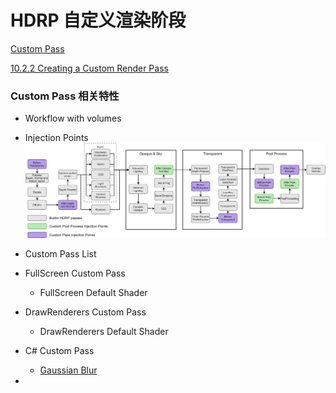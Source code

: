 # HDRP 自定义渲染阶段

[Custom Pass](https://docs.unity3d.com/Packages/com.unity.render-pipelines.high-definition@13.1/manual/Custom-Pass.html)

[ 10.2.2 Creating a Custom Render Pass](https://docs.unity3d.com/Packages/com.unity.render-pipelines.high-definition@10.2/manual/Custom-Pass.html)



### Custom Pass 相关特性

- Workflow with volumes
- Injection Points![HDRP-frame-graph-diagram](../../../../.gitbook/assets/HDRP-frame-graph-diagram.png)
- Custom Pass List
- FullScreen Custom Pass
  - FullScreen Default Shader
- DrawRenderers Custom Pass
  - DrawRenderers Default Shader
- C# Custom Pass
  - [Gaussian Blur](https://docs.unity3d.com/Packages/com.unity.render-pipelines.high-definition@10.2/manual/Custom-Pass-API-User-Manual.html#gaussian-blur)

- 